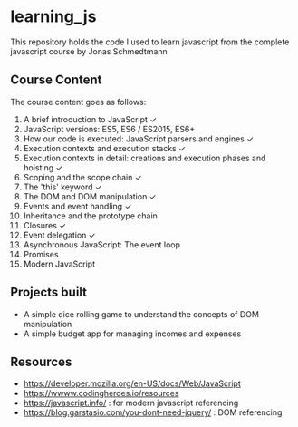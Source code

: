 # learning_js
This repository holds the code I used to learn javascript from the complete javascript course by Jonas Schmedtmann

## Course Content
The course content goes as follows:
1. A brief introduction to JavaScript ✓
2. JavaScript versions: ES5, ES6 / ES2015, ES6+
3. How our code is executed: JavaScript parsers and engines ✓
4. Execution contexts and execution stacks ✓
5. Execution contexts in detail: creations and execution phases and hoisting ✓
6. Scoping and the scope chain ✓
7. The 'this' keyword ✓
8. The DOM and DOM manipulation ✓
9. Events and event handling ✓
10. Inheritance and the prototype chain
11. Closures ✓
12. Event delegation ✓
13. Asynchronous JavaScript: The event loop
14. Promises
15. Modern JavaScript

## Projects built
- A simple dice rolling game to understand the concepts of DOM manipulation
- A simple budget app for managing incomes and expenses

## Resources
- https://developer.mozilla.org/en-US/docs/Web/JavaScript
- https://wwww.codingheroes.io/resources
- https://javascript.info/ : for modern javascript referencing
- https://blog.garstasio.com/you-dont-need-jquery/ : DOM referencing